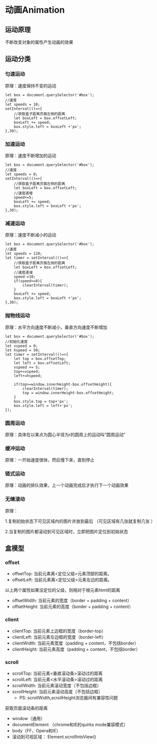 # 动画Animation

## 运动原理

不断改变对象的属性产生动画的效果 

## 运动分类

### 匀速运动

原理：速度保持不变的运动 

```
let box = document.querySelector('#box');
//速度
let speeds = 10;
setInterval(()=>{
	//获取盒子距离页面左侧的距离
    let boxLeft = box.offsetLeft;
    boxLeft += speed;
    box.style.left = boxLeft +'px';
},30);
```

### 加速运动

原理：速度不断增加的运动 

```
let box = document.querySelector('#box');
//速度
let speeds = 0;
setInterval(()=>{
	//获取盒子距离页面左侧的距离
    let boxLeft = box.offsetLeft;
    //速度递增
    speed+=5;
    boxLeft += speed;
    box.style.left = boxLeft +'px';
},30);
```

### 减速运动

原理：速度不断减小的运动 

```
let box = document.querySelector('#box');
//速度
let speeds = 120;
let timer = setInterval(()=>{
	//获取盒子距离页面左侧的距离
    let boxLeft = box.offsetLeft;
    //速度递减
    speed-=10;
    if(speed<=0){
        clearInterval(timer);
    }
    boxLeft += speed;
    box.style.left = boxLeft +'px';
},30);
```

### 抛物线运动

原理：水平方向速度不断减小，垂直方向速度不断增加 

```
let box = document.querySelector('#box');
//初始化速度
let vspeed = 0;
let hspeed = 50;
let timer = setInterval(()=>{
    let top = box.offsetTop;
    let left = box.offsetLeft;
    vspeed += 5;
    top+=vspeed;
    left+=hspeed;
    
    if(top>=window.innerHeight-box.offsetHeight){
        clearInterval(timer);
        top = window.innerHeight-box.offsetHeight;
    }
    box.style.top = top+'px';
    box.style.left = left+'px';
});
```

### 圆周运动

原理：具体在以某点为圆心半径为r的圆周上的运动叫“圆周运动” 

### 缓冲运动

原理：一开始速度很快，然后慢下来，直到停止 

### 链式运动

原理：动画的排队效果，上一个动画完成后才执行下一个动画效果 

### 无缝滚动

原理：

1.复制初始状态下可见区域内的图片并放到最后 （可见区域有几张就复制几张 ）

2.当复制的图片都滚动到可见区域时，立即把图片定位到初始状态

## 盒模型

### offset 

- offsetTop: 当前元素离<定位父级>元素顶部的距离。
- offsetLeft: 当前元素离<定位父级>元素左边的距离。

以上两个属性如果没定位的父级，则相对于根元素html的距离

- offsetWidth: 当前元素的宽度（border + padding + content）
- offsetHeight: 当前元素的高度（border + padding + content） 

### client

- clientTop: 当前元素上边框的宽度（border-top）
- clientLeft: 当前元素左边框的宽度（border-left）
- clientWidth: 当前元素宽度（padding + content，不包括border）
- clientHeight: 当前元素高度（padding + content，不包括border）

### scroll

- scrollTop: 当前元素<垂直滚动条>滚动过的距离
- scrollLeft: 当前元素<水平滚动条>滚动过的距离
- scrollWidth: 当前元素滚动宽度（不包括边框）
- scrollHeight: 当前元素滚动高度（不包括边框）
  - PS: scrollWidth,scrollHeight浏览器间有兼容性问题

获取页面滚动条的距离 

* window（通用）
* documentElement （chrome和IE的quirks mode兼容模式）  
* body（FF、Opera和IE） 
* 滚动到可视区域： Element.scrollIntoView() 